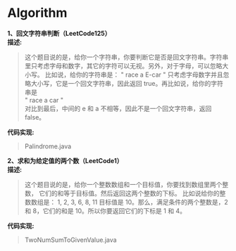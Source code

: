 # Algorithm
**1、回文字符串判断（LeetCode125）**  
**描述:**  
> 这个题目说的是，给你一个字符串，你要判断它是否是回文字符串。字符串里只考虑字母和数字，其它的字符可以无视。另外，对于字母，可以忽略大小写。
比如说，给你的字符串是：
" race a E-car " 
只考虑字母数字并且忽略大小写，它是一个回文字符串，因此返回 true。再比如说，给你的字符串是  
" race a car "  
对比到最后，中间的 e 和 a 不相等，因此不是一个回文字符串，返回 false。  

**代码实现:**  
> Palindrome.java

**2、求和为给定值的两个数（LeetCode1）**  
**描述:**  
> 这个题目说的是，给你一个整数数组和一个目标值，你要找到数组里两个整数， 它们的和等于目标值。然后返回这两个整数的下标。 
  比如说给你的整数数组是：
  1, 2, 3, 6, 8, 11
  目标值是 10。那么，满足条件的两个整数是，2 和 8，它们的和是 10。所以你要返回它们的下标是 1 和 4。
  
  **代码实现:**  
  > TwoNumSumToGivenValue.java